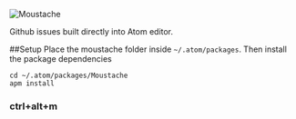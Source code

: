 ![Moustache](http://www.thomascullendesign.com/Moustache.png)

Github issues built directly into Atom editor.

##Setup
Place the moustache folder inside `~/.atom/packages`.
Then install the package dependencies
```
cd ~/.atom/packages/Moustache
apm install
```

### ctrl+alt+m
